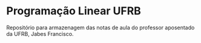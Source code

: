 # Programação Linear UFRB

Repositório para armazenagem das notas de aula do professor aposentado da UFRB, Jabes Francisco.

